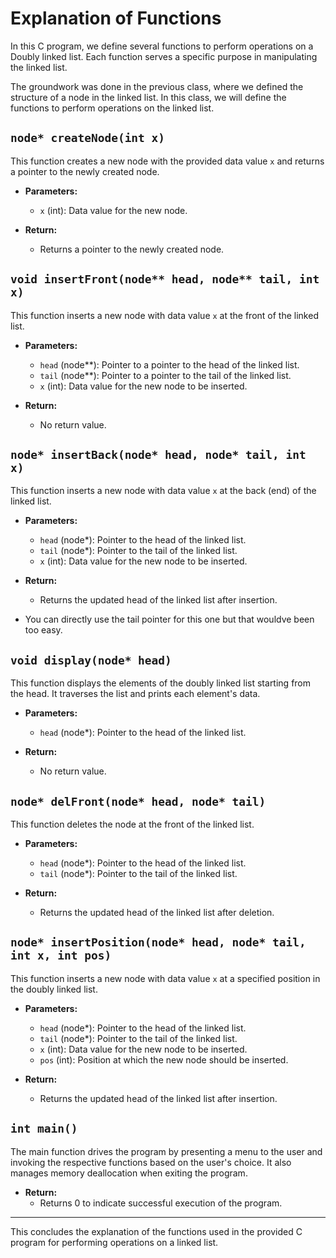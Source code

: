 # Explanation of Functions

In this C program, we define several functions to perform operations on a Doubly linked list. Each function serves a specific purpose in manipulating the linked list.


The groundwork was done in the previous class, where we defined the structure of a node in the linked list. In this class, we will define the functions to perform operations on the linked list.



## `node* createNode(int x)`

This function creates a new node with the provided data value `x` and returns a pointer to the newly created node.

- **Parameters:**
  - `x` (int): Data value for the new node.

- **Return:**
  - Returns a pointer to the newly created node.

## `void insertFront(node** head, node** tail, int x)`

This function inserts a new node with data value `x` at the front of the linked list.

- **Parameters:**
  - `head` (node**): Pointer to a pointer to the head of the linked list.
  - `tail` (node**): Pointer to a pointer to the tail of the linked list.
  - `x` (int): Data value for the new node to be inserted.

- **Return:**
  - No return value.

## `node* insertBack(node* head, node* tail, int x)`

This function inserts a new node with data value `x` at the back (end) of the linked list.

- **Parameters:**
  - `head` (node*): Pointer to the head of the linked list.
  - `tail` (node*): Pointer to the tail of the linked list.
  - `x` (int): Data value for the new node to be inserted.

- **Return:**
  - Returns the updated head of the linked list after insertion.


- You can directly use the tail pointer for this one but that wouldve been too easy.

## `void display(node* head)`

This function displays the elements of the doubly linked list starting from the head. It traverses the list and prints each element's data.

- **Parameters:**
  - `head` (node*): Pointer to the head of the linked list.

- **Return:**
  - No return value.

## `node* delFront(node* head, node* tail)`

This function deletes the node at the front of the linked list.

- **Parameters:**
  - `head` (node*): Pointer to the head of the linked list.
  - `tail` (node*): Pointer to the tail of the linked list.

- **Return:**
  - Returns the updated head of the linked list after deletion.

## `node* insertPosition(node* head, node* tail, int x, int pos)`

This function inserts a new node with data value `x` at a specified position in the doubly linked list.

- **Parameters:**
  - `head` (node*): Pointer to the head of the linked list.
  - `tail` (node*): Pointer to the tail of the linked list.
  - `x` (int): Data value for the new node to be inserted.
  - `pos` (int): Position at which the new node should be inserted.

- **Return:**
  - Returns the updated head of the linked list after insertion.

## `int main()`

The main function drives the program by presenting a menu to the user and invoking the respective functions based on the user's choice. It also manages memory deallocation when exiting the program.

- **Return:**
  - Returns 0 to indicate successful execution of the program.

---

This concludes the explanation of the functions used in the provided C program for performing operations on a linked list.
